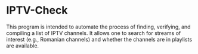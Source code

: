 # IPTV-Check

This program is intended to automate the process of finding, verifying, and compiling a list of IPTV channels. It allows one to search for streams of interest (e.g., Romanian channels) and whether the channels are in playlists are available.
